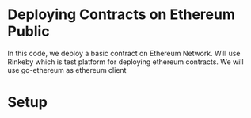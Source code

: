 # Deploying Contracts on Ethereum Public 
In this code, we deploy a basic contract on Ethereum Network. Will use Rinkeby which is test platform for deploying ethereum contracts. We will use
go-ethereum as ethereum client

# Setup

